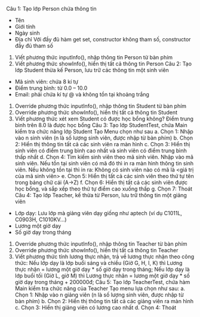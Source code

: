 Câu 1:
Tạo lớp Person chứa thông tin
- Tên
- Giới tính
- Ngày sinh
- Địa chỉ
Với đầy đủ hàm get set, constructor không tham số, constructor đầy đủ tham số
1. Viết phương thức inputInfo(), nhập thông tin Person từ bàn phím
2. Viết phương thức showInfo(), hiển thị tất cả thông tin Person
Câu 2:
Tạo lớp Student thừa kế Person, lưu trữ các thông tin một sinh viên
- Mã sinh viên: chứa 8 kí tự
- Điểm trung bình: từ 0.0 – 10.0
- Email: phải chứa kí tự @ và không tồn tại khoảng trắng
1. Override phương thức inputInfo(), nhập thông tin Student từ bàn phím
2. Override phương thức showInfo(), hiển thị tất cả thông tin Student
3. Viết phương thức xét xem Student có được học bổng không? Điểm trung bình trên 8.0
là được học bổng
Câu 3:
Tạo lớp StudentTest, chứa Main kiểm tra chức năng lớp Student
Tạo Menu chọn như sau
a. Chọn 1: Nhập vào n sinh viên (n là số lượng sinh viên, được nhập từ bàn phím)
b. Chọn 2: Hiển thị thông tin tất cả các sinh viên ra màn hình
c. Chọn 3: Hiển thị sinh viên có điểm trung bình cao nhất và sinh viên có điểm trung bình
thấp nhất
d. Chọn 4: Tìm kiếm sinh viên theo mã sinh viên. Nhập vào mã sinh viên. Nếu tồn tại
sinh viên
có mã đó thì in ra màn hình thông tin sinh viên. Nếu không tồn tại thì in ra: Không có
sinh
viên nào có mã là <giá trị của mã sinh viên>
e. Chọn 5: Hiển thị tất cả các sinh viên theo thứ tự tên trong bảng chữ cái (A->Z)
f. Chọn 6: Hiển thị tất cả các sinh viên được học bổng, và sắp xếp theo thứ tự điểm cao
xuống thấp
g. Chọn 7: Thoát
Câu 4:
Tạo lớp Teacher, kế thừa từ Person, lưu trữ thông tin một giảng viên
- Lớp dạy: Lưu lớp mà giảng viên dạy giống như aptech (ví dụ C1011L, C0903H,
C1010KV…)
- Lương một giờ dạy
- Số giờ dạy trong tháng
1. Override phương thức inputInfo(), nhập thông tin Teacher từ bàn phím
2. Override phương thức showInfo(), hiển thị tất cả thông tin Teacher
3. Viết phương thức tính lương thực nhận, trả về lương thực nhận theo công thức:
Nếu lớp dạy là lớp buổi sáng và chiều (Giờ G, H, I, K) thì
Lương thực nhận = lương một giờ dạy * số giờ dạy trong tháng;
Nếu lớp dạy là lớp buổi tối (Giờ L, giờ M) thì
Lương thực nhân = lương một giờ dạy * số giờ dạy trong tháng + 200000đ;
Câu 5:
Tạo lớp TeacherTest, chứa hàm Main kiểm tra chức năng của Teacher
Tạo menu lựa chọn như sau:
a. Chọn 1: Nhập vào n giảng viên (n là số lượng sinh viên, được nhập từ bàn phím)
b. Chọn 2: Hiển thị thông tin tất cả các giảng viên ra màn hình
c. Chọn 3: Hiển thị giảng viên có lương cao nhất
d. Chọn 4: Thoát

